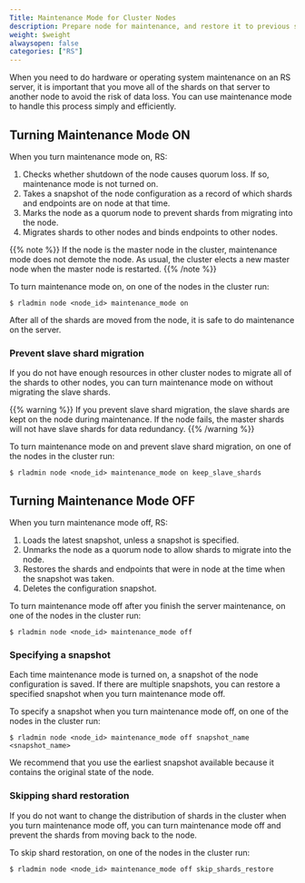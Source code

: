 ```yaml
---
Title: Maintenance Mode for Cluster Nodes
description: Prepare node for maintenance, and restore it to previous state
weight: $weight
alwaysopen: false
categories: ["RS"]
---
```

When you need to do hardware or operating system maintenance on an RS server,
it is important that you move all of the shards on that server to another node to avoid the risk of data loss.
You can use maintenance mode to handle this process simply and efficiently.

## Turning Maintenance Mode ON

When you turn maintenance mode on, RS:

1. Checks whether shutdown of the node causes quorum loss. If so, maintenance mode is not turned on.
1. Takes a snapshot of the node configuration as a record of which shards and endpoints are on node at that time.
1. Marks the node as a quorum node to prevent shards from migrating into the node.
1. Migrates shards to other nodes and binds endpoints to other nodes.

{{% note %}}
If the node is the master node in the cluster, maintenance mode does not demote the node.
As usual, the cluster elects a new master node when the master node is restarted.
{{% /note %}}

To turn maintenance mode on, on one of the nodes in the cluster run:

```src
$ rladmin node <node_id> maintenance_mode on
```

After all of the shards are moved from the node, it is safe to do maintenance on the server.

### Prevent slave shard migration

If you do not have enough resources in other cluster nodes to migrate all of the shards to other nodes,
you can turn maintenance mode on without migrating the slave shards.

{{% warning %}}
If you prevent slave shard migration, the slave shards are kept on the node during maintenance.
If the node fails, the master shards will not have slave shards for data redundancy.
{{% /warning %}}

To turn maintenance mode on and prevent slave shard migration, on one of the nodes in the cluster run:

```src
$ rladmin node <node_id> maintenance_mode on keep_slave_shards
```

## Turning Maintenance Mode OFF

When you turn maintenance mode off, RS:

1. Loads the latest snapshot, unless a snapshot is specified.
1. Unmarks the node as a quorum node to allow shards to migrate into the node.
1. Restores the shards and endpoints that were in node at the time when the snapshot was taken.
1. Deletes the configuration snapshot.

To turn maintenance mode off after you finish the server maintenance, on one of the nodes in the cluster run:

```src
$ rladmin node <node_id> maintenance_mode off
```

### Specifying a snapshot

Each time maintenance mode is turned on, a snapshot of the node configuration is saved.
If there are multiple snapshots, you can restore a specified snapshot when you turn maintenance mode off.

To specify a snapshot when you turn maintenance mode off, on one of the nodes in the cluster run:

```src
$ rladmin node <node_id> maintenance_mode off snapshot_name <snapshot_name>
```

We recommend that you use the earliest snapshot available because it contains the original state of the node.

### Skipping shard restoration

If you do not want to change the distribution of shards in the cluster when you turn maintenance mode off,
you can turn maintenance mode off and prevent the shards from moving back to the node.

To skip shard restoration, on one of the nodes in the cluster run:

```src
$ rladmin node <node_id> maintenance_mode off skip_shards_restore
```
